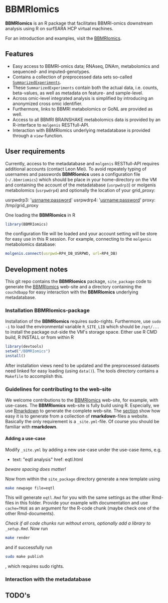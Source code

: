 # BBMRIomics

**BBMRIomics** is an R package that facilitates BBMRI-omics downstream
analysis using R on surfSARA HCP virtual machines.

For an introduction and examples, visit the [BBMRIomics](https://bios-vm.bbmrirp3-lumc.surf-hosted.nl/BBMRIomics/index.html).

## Features

* Easy access to BBMRI-omics data; RNAseq, DNAm, metabolomics and sequenced- and imputed-genotypes.
* Contains a collection of preprocessed data sets so-called [`SummarizedExperiments`](http://bioconductor.org/packages/SummarizedExperiment/).
* These `SummarizedExperiments` contain both the actual data, i.e. counts, beta-values, as well as metadata on feature- and sample-level.
* Across omic-level integrated analysis is simplified by introducing an anonymized cross omic identifier.
* Furthermore, links to BBMRI metabolomics or GoNL are provided as well.
* Access to all BBMRI BRAINSHAKE metabolomics data is provided by an R-interface to `molgenis` RESTfull-API.
* Interaction with BBMRIomics underlying metadatabase is provided through a `view`-function.

## User requirements

Currently, access to the metadatabase and `molgenis` RESTfull-API
requires additional accounts (contact Leon Mei). To avoid repeately
typing of usernames and passwords **BBMRIomics** uses a configuration
file (`~/.bbmriomics`) which should be place in your home-directory on
the VM and containing the account of the metadatabase (`usrpwdrp3`) or
molgenis metabolomics (`usrpwdrp4`) and optionally the location of
your grid_proxy:

usrpwdrp3: '<usrname:password>'
usrpwdrp4: '<usrname:password>'
proxy: /tmp/grid_proxy

One loading the **BBMRIomics** in R

```r
library(BBMRIomics)
```

the configuration file will be loaded and your account setting will be
store for easy use in this R session. For example, connecting to the `molgenis` metabolomics database:

```r
molgenis.connect(usrpwd=RP4_DB_USRPWD, url=RP4_DB)
```

## Development notes

This git repo contains the **BBMRIomics** package, `site_package` code
to generate the
[BBMRIomics](bios-vm.bbmrirp3-lumc.surf-hosted.nl/BBMRIomics/index.html)
web-site and a directory containing the `couchdbapp` for easy
interaction with the **BBMRIomics** underlying metadatabase.

### Installation **BBMRIomics**-package ###

Installation of the **BBMRIomics** requires sudo-rights. Furthermore,
use `sudo -i` to load the environmental variable `R_SITE_LIB` which
should be `/opt/...` to install the package out-side the VM's storage
space. Either use R CMD build, R INSTALL or from within R 

```r
library(devtools)
setwd("/BBMRIomics")
install()
```

After installation views need to be updated and the preprocessed
datasets need linked for easy loading (using `data()`). The tools
directory contains a `Makefile` to accomplish this.

### Guidelines for contributing to the web-site ###

We welcome contributions to the
[BBMRIomics](bios-vm.bbmrirp3-lumc.surf-hosted.nl/BBMRIomics/index.html)
web-site, for example, with use-cases. The **BBMRIomics** web-site is
fully build using R. Especially, we use
[Rmarkdown](http://rmarkdown.rstudio.com/) to generate the complete
web-site. The
[section](http://rmarkdown.rstudio.com/rmarkdown_websites.html) show
how easy it is to generate from a collection of **rmarkdown**-files a
website. Basically the only requirement is a `_site.yml`-file. Of
course you should be familiar with **rmarkdown**. 

#### Adding a use-case ####

Modify `_site.yml` by adding a new use-case under the use-case items, e.g. 
- text:  "eqtl analysis"
  href: eqtl.html
  
*beware spacing does matter!*

Now from within the `site_package` directory generate a new template using 

```bash
make newpage file=eqtl
```

This will generate `eqtl.Rmd` for you with the same settings as the
other Rmd-files in this folder. Provide your example with
documentation and use `cache=TRUE` as an argument for the R-code
chunk (maybe check one of the other Rmd-documents). 

*Check if all code chunks run without errors, optionally add a library to `_setup.Rmd`*. Now run

```bash
make render     
```

and if successfully run

```bash
sudo make publish
```
, which requires sudo rights.


### Interaction with the metadatabase ###


## TODO's ##



